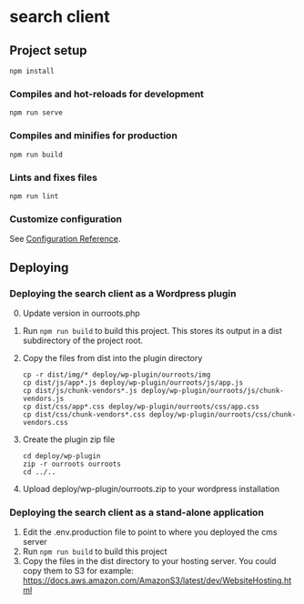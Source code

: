 # search client

## Project setup
```
npm install
```

### Compiles and hot-reloads for development
```
npm run serve
```

### Compiles and minifies for production
```
npm run build
```

### Lints and fixes files
```
npm run lint
```

### Customize configuration
See [Configuration Reference](https://cli.vuejs.org/config/).

## Deploying

### Deploying the search client as a Wordpress plugin

0. Update version in ourroots.php

1. Run `npm run build` to build this project. This stores its output in a dist subdirectory of the project root.

2. Copy the files from dist into the plugin directory
    ```
    cp -r dist/img/* deploy/wp-plugin/ourroots/img
    cp dist/js/app*.js deploy/wp-plugin/ourroots/js/app.js
    cp dist/js/chunk-vendors*.js deploy/wp-plugin/ourroots/js/chunk-vendors.js
    cp dist/css/app*.css deploy/wp-plugin/ourroots/css/app.css
    cp dist/css/chunk-vendors*.css deploy/wp-plugin/ourroots/css/chunk-vendors.css
    ```
3. Create the plugin zip file
    ```
    cd deploy/wp-plugin
    zip -r ourroots ourroots
    cd ../..
    ```
4. Upload deploy/wp-plugin/ourroots.zip to your wordpress installation

### Deploying the search client as a stand-alone application

1. Edit the .env.production file to point to where you deployed the cms server
2. Run `npm run build` to build this project
3. Copy the files in the dist directory to your hosting server. You could copy them to S3 for example: https://docs.aws.amazon.com/AmazonS3/latest/dev/WebsiteHosting.html
